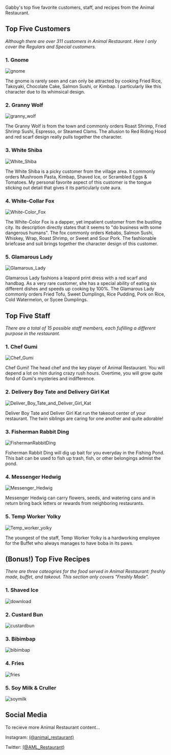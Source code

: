 
Gabby's top five favorite customers, staff, and recipes from the Animal Restaurant.

## Top Five Customers
_Although there are over 311 customers in Animal Restaurant. Here I only cover the Regulars and Special customers._

### 1. Gnome

![gnome](Gnome.webp "Gnome - Animal Restaurant")

The gnome is rarely seen and can only be attracted by cooking Fried Rice, Takoyaki, Chocolate Cake, Salmon Sushi, or Kimbap. I particularly like this character due to its whimsical design. 

### 2. Granny Wolf

![granny_wolf](images.jpg "Granny Wolf")

The Granny Wolf is from the town and commonly orders Roast Shrimp, Fried Shrimp Sushi, Espresso, or Steamed Clams. The allusion to Red Riding Hood and red scarf design really pulls together the character. 

### 3. White Shiba

![White_Shiba](imagesshiba.jpg "White Shiba")

The White Shiba is a picky customer from the village area. It commonly orders Mushroom Pasta, Kimbap, Shaved Ice, or Scrambled Eggs & Tomatoes. My personal favorite aspect of this customer is the tongue sticking out detail that gives it its particularly cute aura. 

### 4. White-Collar Fox

![White-Color_Fox](whitecollarfox.png "White-Collar Fox")

The White-Color Fox is a dapper, yet impatient customer from the bustling city. Its description directly states that it seems to "do business with some dangerous humans". The fox commonly orders Kebabs, Salmon Sushi, Whiskey, Wrap, Roast Shrimp, or Sweet and Sour Pork. The fashionable briefcase and suit brings together the character design of this customer. 

### 5. Glamarous Lady

![Glamarous_Lady](glamarouslady.jpg "Glamarous Lady")

Glamarous Lady fashions a leapord print dress with a red scarf and handbag. As a very rare customer, she has a special ability of eating six different dishes and speeds up cooking by 100%. The Glamarous Lady commonly orders Fried Tofu, Sweet Dumplings, Rice Pudding, Pork on Rice, Cold Watermelon, or Sycee Dumplings.

## Top Five Staff
_There are a total of 15 possible staff members, each fufilling a different purpose in the restaurant._

### 1. Chef Gumi

![Chef_Gumi](chefgumi.jpg "Chef Gumi")

Chef Gumi! The head chef and the key player of Animal Restaurant. You will depend a lot on him during crazy rush hours. Overtime, you will grow quite fond of Gumi's mysteries and indifference.

### 2. Delivery Boy Tate and Delivery Girl Kat

![Deliver_Boy_Tate_and_Deliver_Girl_Kat](57dnlcsuxwi61.webp "Deliver Boy Tate and Deliver Girl Kat")

Deliver Boy Tate and Deliver Girl Kat run the takeout center of your restaurant. The twin siblings are caring for one another and quite adorable!

### 3. Fisherman Rabbit Ding

![FishermanRabbitDing](frd.jpg "Fisherman Rabbit Ding")

Fisherman Rabbit Ding will dig up bait for you everyday in the Fishing Pond. This bait can be used to fish up trash, fish, or other belongings admist the pond. 

### 4. Messenger Hedwig

![Messenger_Hedwig](mh.jpg "Messenger Hedwig")

Messenger Hedwig can carry flowers, seeds, and watering cans and in return bring back letters or rewards from neighboring restaurants.

### 5. Temp Worker Yolky

![Temp_worker_yolky](tw.jpg "Temp Worker Yolky")

The youngest of the staff, Temp Worker Yolky is a hardworking employee for the Buffet who always manages to have boba in its paws.

## (Bonus!) Top Five Recipes
_There are three cateogries for the food served in Animal Restaurant: freshly made, buffet, and takeout. This section only covers "Freshly Made"._

### 1. Shaved Ice
![download](https://user-images.githubusercontent.com/114519107/193739294-794c23ac-f9d6-47ad-85a9-fe37049beb79.png)

### 2. Custard Bun
![custardbun](custardbun.webp "Custard Bun")

### 3. Bibimbap
![bibimbap](Bibimbap.webp "Bibimbap")

### 4. Fries
![fries](Fries.webp)

### 5. Soy Milk & Cruller
![soymilk](soymilk.webp "Soy Milk & Cruller")

## Social Media
To recieve more Animal Restaurant content...

Instagram: [(@animal_restaurant)](https://www.instagram.com/animal_restaurant/?hl=en)

Twitter: [(@AML_Restaurant)](https://twitter.com/AML_Restaurant?ref_src=twsrc%5Egoogle%7Ctwcamp%5Eserp%7Ctwgr%5Eauthor)

